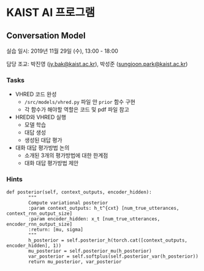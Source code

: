 # KAIST AI 프로그램 
## Conversation Model

실습 일시: 2019년 11월 29일 (수), 13:00 - 18:00

담당 조교: 박진영 (jy.bak@kaist.ac.kr), 박성준 (sungjoon.park@kaist.ac.kr)


### Tasks

- VHRED 코드 완성
	- ``/src/models/vhred.py`` 파일 안 `prior` 함수 구현
	- 각 함수가 해야할 역할은 코드 및 pdf 파일 참고
- HRED와 VHRED 실행
	- 모델 학습
	- 대답 생성
	- 생성된 대답 평가
- 대화 대답 평가방법 논의
	- 소개된 3개의 평가방법에 대한 한계점
	- 대화 대답 평가방법 제안

### Hints
```
def posterior(self, context_outputs, encoder_hidden):
        """
        Compute variational posterior
        :param context_outputs: h_t^{cxt} [num_true_utterances, context_rnn_output_size]
        :param encoder_hidden: x_t [num_true_utterances, encoder_rnn_output_size]
        :return: [mu, sigma]
        """
        h_posterior = self.posterior_h(torch.cat([context_outputs, encoder_hidden], 1))
        mu_posterior = self.posterior_mu(h_posterior)
        var_posterior = self.softplus(self.posterior_var(h_posterior))
        return mu_posterior, var_posterior
```
